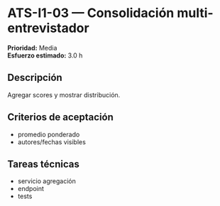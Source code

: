 # ATS-I1-03 — Consolidación multi-entrevistador

**Prioridad:** Media  
**Esfuerzo estimado:** 3.0 h

## Descripción
Agregar scores y mostrar distribución.

## Criterios de aceptación
- promedio ponderado
- autores/fechas visibles

## Tareas técnicas
- servicio agregación
- endpoint
- tests

